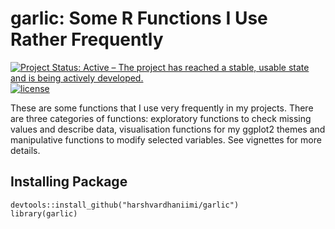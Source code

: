 # garlic: Some R Functions I Use Rather Frequently

<!-- badges: start -->
[![Project Status: Active – The project has reached a stable, usable
state and is being actively
developed.](https://www.repostatus.org/badges/latest/active.svg)](https://www.repostatus.org/#active)
[![license](https://img.shields.io/badge/license-GPL--3-blue.svg)](https://www.gnu.org/licenses/gpl-3.0.en.html)
<!-- [![Last-changedate](https://img.shields.io/badge/last%20change-2021--06--04-green.svg)](/commits/master) -->
<!-- badges: end -->


These are some functions that I use very frequently in my projects. There are three categories of functions: exploratory functions to check missing values and describe data, visualisation functions for my ggplot2 themes and manipulative functions to modify selected variables. See vignettes for more details.

## Installing Package

````
devtools::install_github("harshvardhaniimi/garlic")
library(garlic)
````
